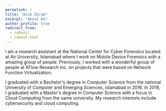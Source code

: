 ```yaml
---
permalink: /
title: "Asim Ikram"
excerpt: "About me"
author_profile: true
redirect_from: 
  - /about/
  - /about.html
---
```


I am a research assistant at the National Center for Cyber Forensics located at Air University, Islamabad where I work on Mobile Device Forensics with a amazing group of people. Previously, I worked with a wonderful group of people at XFlow Research Inc. on projects that were based on Network Function Virtualization.

I graduated with a Bachelor's degree in Computer Science from the national University of Computer and Emerging Sciences, Islamabad in 2016. In 2018, I graduated with a Master's degree in Computer Science with a focus in Cloud Computing from the same university. My research interests include cybersecurity and cloud computing.